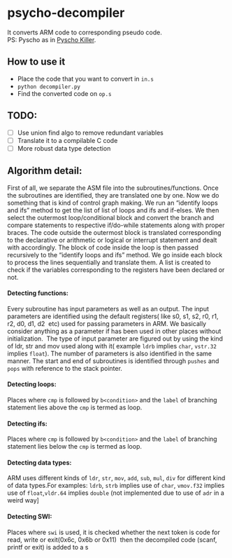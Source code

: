 # psycho-decompiler
It converts ARM code to corresponding pseudo code.  
PS: Pyscho as in [Pyscho Killer](https://www.youtube.com/watch?v=yX6FsTIq6ls).  

## How to use it

- Place the code that you want to convert in `in.s`
- `python decompiler.py`
- Find the converted code on `op.s`

## TODO:

- [ ] Use union find algo to remove redundant variables
- [ ] Translate it to a compilable C code
- [ ] More robust data type detection

## Algorithm detail: 

First of all, we separate the ASM file into the subroutines/functions. Once the subroutines are identified, they are translated one by one. Now we do something
that is kind of control graph making. We run an “identify loops and ifs” method to get the list of list of loops and ifs and if-elses. We then select the outermost loop/conditional block and convert the branch and compare statements
to respective if/do-while statements along with proper braces. The code outside the outermost block is translated corresponding to the declarative or arithmetic or logical or interrupt
statement and dealt with accordingly. The block of code inside the loop is then passed recursively to the “identify loops and ifs” method. We go inside each block to process the lines sequentially and translate them. A list is created to check if the
variables corresponding to the registers have been declared or not.

#### Detecting functions:
Every subroutine has input parameters as well as an output. The input parameters are identified using the default registers( like s0, s1, s2, r0, r1, r2, d0, d1, d2 ​ etc) used for passing parameters in
ARM. We basically consider anything as a  parameter if has been used in other places without initialization. ​ The type of input parameter are figured out by using the kind of ldr, str and mov
used along with it( example `ldrb` implies `char`, `vstr.32` implies `float`). The number of parameters is also identified in the same manner. The start and end of subroutines is identified through
`pushes` and `pops` with reference to the stack pointer.

#### Detecting loops:
Places where `cmp​` is followed by `b<condition>`​ and the `label`​ of branching statement lies above​ the `cmp`​ is termed as loop.

#### Detecting ifs:
Places where `cmp`​ is followed by `b<condition>`​ and the `label`​ of branching statement lies below​ the `cmp`​ is termed as loop.

#### Detecting data types:
ARM uses different kinds of `ldr`, `str`, `mov`, `add`, `sub`, `mul`, `div` for different kind of data types.For examples: `ldrb`, `strb` implies use of `char`, `vmov.f32` implies use of `float`,​ `vldr.64` implies `double` (not implemented due to use of `adr` in a  weird way]

#### Detecting SWI:
Places where `swi` is used, it is checked whether the next token is code for read, write or exit(0x6c, 0x6b or 0x11) ​ then the decompiled code (scanf, printf or exit) is added to a  s


